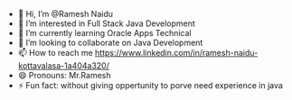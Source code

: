 - 👋 Hi, I’m @Ramesh Naidu
- 👀 I’m interested in Full Stack Java Development
- 🌱 I’m currently learning Oracle Apps Technical
- 💞️ I’m looking to collaborate on Java Development
- 📫 How to reach me https://www.linkedin.com/in/ramesh-naidu-kottavalasa-1a404a320/
- 😄 Pronouns: Mr.Ramesh
- ⚡ Fun fact: without giving oppertunity to porve need experience in java

